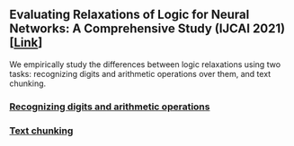 ## Evaluating Relaxations of Logic for Neural Networks: A Comprehensive Study (IJCAI 2021) [[Link](https://arxiv.org/abs/2107.13646)]

We empirically study the differences between logic relaxations using two tasks: recognizing digits and arithmetic operations over them, and text chunking.

<!--### 1. Recognizing digits and arithmetic operations-->

### [Recognizing digits and arithmetic operations](digits_and_arithmetic_experiments)
<!-- * [Code](digits_and_arithmetic_experiments) 
* [Documentation](digits_and_arithmetic_experiments/documentation.md) -->


### [Text chunking](chunking)


